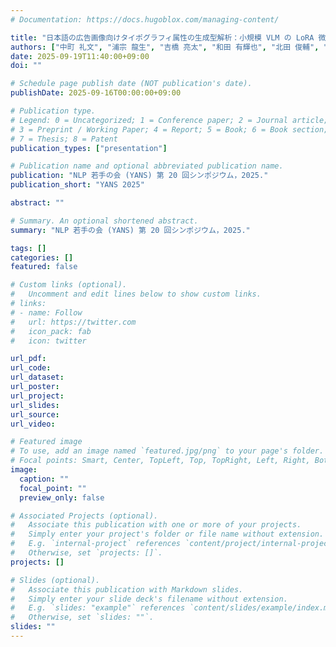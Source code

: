 ```yaml
---
# Documentation: https://docs.hugoblox.com/managing-content/

title: "日本語の広告画像向けタイポグラフィ属性の生成型解析：小規模 VLM の LoRA 微調整による検証"
authors: ["中町 礼文", "浦宗 龍生", "吉橋 亮太", "和田 有輝也", "北田 俊輔", "牧田 光晴"]
date: 2025-09-19T11:40:00+09:00
doi: ""

# Schedule page publish date (NOT publication's date).
publishDate: 2025-09-16T00:00:00+09:00

# Publication type.
# Legend: 0 = Uncategorized; 1 = Conference paper; 2 = Journal article;
# 3 = Preprint / Working Paper; 4 = Report; 5 = Book; 6 = Book section;
# 7 = Thesis; 8 = Patent
publication_types: ["presentation"]

# Publication name and optional abbreviated publication name.
publication: "NLP 若手の会 (YANS) 第 20 回シンポジウム，2025."
publication_short: "YANS 2025"

abstract: ""

# Summary. An optional shortened abstract.
summary: "NLP 若手の会 (YANS) 第 20 回シンポジウム，2025."

tags: []
categories: []
featured: false

# Custom links (optional).
#   Uncomment and edit lines below to show custom links.
# links:
# - name: Follow
#   url: https://twitter.com
#   icon_pack: fab
#   icon: twitter

url_pdf:
url_code:
url_dataset:
url_poster:
url_project:
url_slides:
url_source:
url_video:

# Featured image
# To use, add an image named `featured.jpg/png` to your page's folder. 
# Focal points: Smart, Center, TopLeft, Top, TopRight, Left, Right, BottomLeft, Bottom, BottomRight.
image:
  caption: ""
  focal_point: ""
  preview_only: false

# Associated Projects (optional).
#   Associate this publication with one or more of your projects.
#   Simply enter your project's folder or file name without extension.
#   E.g. `internal-project` references `content/project/internal-project/index.md`.
#   Otherwise, set `projects: []`.
projects: []

# Slides (optional).
#   Associate this publication with Markdown slides.
#   Simply enter your slide deck's filename without extension.
#   E.g. `slides: "example"` references `content/slides/example/index.md`.
#   Otherwise, set `slides: ""`.
slides: ""
---
```


